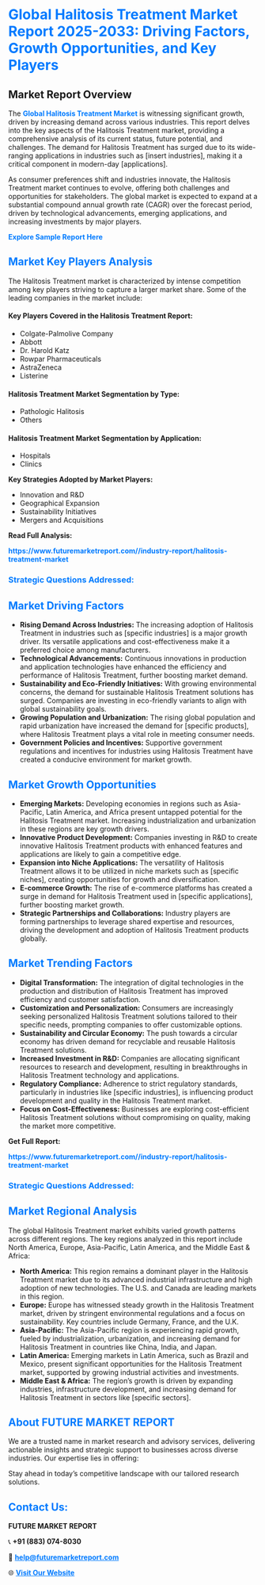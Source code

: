 <h1 style="color: #007BFF;">Global Halitosis Treatment Market Report 2025-2033: Driving Factors, Growth Opportunities, and Key Players</h1>

<section id="overview">
<h2>Market Report Overview</h2>
<p>The <a href="https://www.futuremarketreport.com//industry-report/halitosis-treatment-market" style="color: #007BFF; text-decoration: none;"><strong>Global Halitosis Treatment Market</strong></a> is witnessing significant growth, driven by increasing demand across various industries. This report delves into the key aspects of the Halitosis Treatment market, providing a comprehensive analysis of its current status, future potential, and challenges. The demand for Halitosis Treatment has surged due to its wide-ranging applications in industries such as [insert industries], making it a critical component in modern-day [applications].</p>
<p>As consumer preferences shift and industries innovate, the Halitosis Treatment market continues to evolve, offering both challenges and opportunities for stakeholders. The global market is expected to expand at a substantial compound annual growth rate (CAGR) over the forecast period, driven by technological advancements, emerging applications, and increasing investments by major players.</p>
</section>

<section id="overview">
<p><a href="https://www.futuremarketreport.com//request-sample/reportId=77008" style="color: #007BFF; text-decoration: none;"><strong>Explore Sample Report Here</strong></a></p>
</section>

<section id="key-players">
<h2 style="color: #007BFF;">Market Key Players Analysis</h2>
<p>The Halitosis Treatment market is characterized by intense competition among key players striving to capture a larger market share. Some of the leading companies in the market include:</p>
<h4>Key Players Covered in the Halitosis Treatment Report:</h4>
<ul><li>Colgate-Palmolive Company</li><li>Abbott</li><li>Dr. Harold Katz</li><li>Rowpar Pharmaceuticals</li><li>AstraZeneca</li><li>Listerine</li></ul>
<h4>Halitosis Treatment Market Segmentation by Type:</h4>
<ul><li>Pathologic Halitosis</li><li>Others</li></ul>

<h4>Halitosis Treatment Market Segmentation by Application:</h4>
<ul><li>Hospitals</li><li>Clinics</li></ul>
<p><strong>Key Strategies Adopted by Market Players:</strong></p>
<ul>
<li>Innovation and R&D</li>
<li>Geographical Expansion</li>
<li>Sustainability Initiatives</li>
<li>Mergers and Acquisitions</li>
</ul>
</section>

<section>
<p><strong>Read Full Analysis: </strong></p><a href="https://www.futuremarketreport.com//industry-report/halitosis-treatment-market" style="color: #007BFF; text-decoration: none;"><strong>https://www.futuremarketreport.com//industry-report/halitosis-treatment-market</strong></a>
<h3 style="color: #007BFF;">Strategic Questions Addressed:</h3>
</section>

<section id="driving-factors">
<h2 style="color: #007BFF;">Market Driving Factors</h2>
<ul>
<li><strong>Rising Demand Across Industries:</strong> The increasing adoption of Halitosis Treatment in industries such as [specific industries] is a major growth driver. Its versatile applications and cost-effectiveness make it a preferred choice among manufacturers.</li>
<li><strong>Technological Advancements:</strong> Continuous innovations in production and application technologies have enhanced the efficiency and performance of Halitosis Treatment, further boosting market demand.</li>
<li><strong>Sustainability and Eco-Friendly Initiatives:</strong> With growing environmental concerns, the demand for sustainable Halitosis Treatment solutions has surged. Companies are investing in eco-friendly variants to align with global sustainability goals.</li>
<li><strong>Growing Population and Urbanization:</strong> The rising global population and rapid urbanization have increased the demand for [specific products], where Halitosis Treatment plays a vital role in meeting consumer needs.</li>
<li><strong>Government Policies and Incentives:</strong> Supportive government regulations and incentives for industries using Halitosis Treatment have created a conducive environment for market growth.</li>
</ul>
</section>

<section id="growth-opportunities">
<h2 style="color: #007BFF;">Market Growth Opportunities</h2>
<ul>
<li><strong>Emerging Markets:</strong> Developing economies in regions such as Asia-Pacific, Latin America, and Africa present untapped potential for the Halitosis Treatment market. Increasing industrialization and urbanization in these regions are key growth drivers.</li>
<li><strong>Innovative Product Development:</strong> Companies investing in R&D to create innovative Halitosis Treatment products with enhanced features and applications are likely to gain a competitive edge.</li>
<li><strong>Expansion into Niche Applications:</strong> The versatility of Halitosis Treatment allows it to be utilized in niche markets such as [specific niches], creating opportunities for growth and diversification.</li>
<li><strong>E-commerce Growth:</strong> The rise of e-commerce platforms has created a surge in demand for Halitosis Treatment used in [specific applications], further boosting market growth.</li>
<li><strong>Strategic Partnerships and Collaborations:</strong> Industry players are forming partnerships to leverage shared expertise and resources, driving the development and adoption of Halitosis Treatment products globally.</li>
</ul>
</section>

<section id="trending-factors">
<h2 style="color: #007BFF;">Market Trending Factors</h2>
<ul>
<li><strong>Digital Transformation:</strong> The integration of digital technologies in the production and distribution of Halitosis Treatment has improved efficiency and customer satisfaction.</li>
<li><strong>Customization and Personalization:</strong> Consumers are increasingly seeking personalized Halitosis Treatment solutions tailored to their specific needs, prompting companies to offer customizable options.</li>
<li><strong>Sustainability and Circular Economy:</strong> The push towards a circular economy has driven demand for recyclable and reusable Halitosis Treatment solutions.</li>
<li><strong>Increased Investment in R&D:</strong> Companies are allocating significant resources to research and development, resulting in breakthroughs in Halitosis Treatment technology and applications.</li>
<li><strong>Regulatory Compliance:</strong> Adherence to strict regulatory standards, particularly in industries like [specific industries], is influencing product development and quality in the Halitosis Treatment market.</li>
<li><strong>Focus on Cost-Effectiveness:</strong> Businesses are exploring cost-efficient Halitosis Treatment solutions without compromising on quality, making the market more competitive.</li>
</ul>
</section>

<section>
<p><strong>Get Full Report: </strong></p><a href="https://www.futuremarketreport.com//industry-report/halitosis-treatment-market" style="color: #007BFF; text-decoration: none;"><strong>https://www.futuremarketreport.com//industry-report/halitosis-treatment-market</strong></a>
<h3 style="color: #007BFF;">Strategic Questions Addressed:</h3>
</section>


<section id="regional-analysis">
<h2 style="color: #007BFF;">Market Regional Analysis</h2>
<p>The global Halitosis Treatment market exhibits varied growth patterns across different regions. The key regions analyzed in this report include North America, Europe, Asia-Pacific, Latin America, and the Middle East & Africa:</p>
<ul>
<li><strong>North America:</strong> This region remains a dominant player in the Halitosis Treatment market due to its advanced industrial infrastructure and high adoption of new technologies. The U.S. and Canada are leading markets in this region.</li>
<li><strong>Europe:</strong> Europe has witnessed steady growth in the Halitosis Treatment market, driven by stringent environmental regulations and a focus on sustainability. Key countries include Germany, France, and the U.K.</li>
<li><strong>Asia-Pacific:</strong> The Asia-Pacific region is experiencing rapid growth, fueled by industrialization, urbanization, and increasing demand for Halitosis Treatment in countries like China, India, and Japan.</li>
<li><strong>Latin America:</strong> Emerging markets in Latin America, such as Brazil and Mexico, present significant opportunities for the Halitosis Treatment market, supported by growing industrial activities and investments.</li>
<li><strong>Middle East & Africa:</strong> The region’s growth is driven by expanding industries, infrastructure development, and increasing demand for Halitosis Treatment in sectors like [specific sectors].</li>
</ul>
</section>

<footer>
<h2 style="color: #007BFF;">About FUTURE MARKET REPORT</h2>
<p>We are a trusted name in market research and advisory services, delivering actionable insights and strategic support to businesses across diverse industries. Our expertise lies in offering:</p>

<p>Stay ahead in today’s competitive landscape with our tailored research solutions.</p>

<h2 style="color: #007BFF;">Contact Us:</h2>
<p><strong>FUTURE MARKET REPORT</strong></p>
<p>📞 <strong>+91 (883) 074-8030</strong></p>
<p>📧 <strong><a href="mailto:help@futuremarketreport.com" style="color: #007BFF;">help@futuremarketreport.com</a></strong></p>
<p>🌐 <strong><a href="https://www.futuremarketreport.com/" style="color: #007BFF;">Visit Our Website</a></strong></p>
</footer>